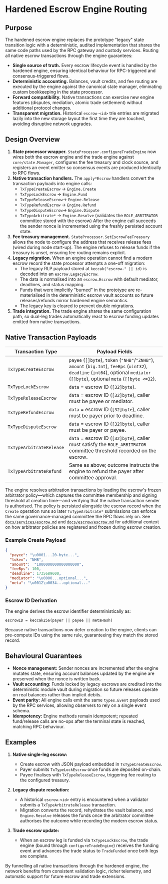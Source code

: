 # Hardened Escrow Engine Routing

## Purpose

The hardened escrow engine replaces the prototype "legacy" state transition logic
with a deterministic, audited implementation that shares the same code paths used
by the RPC gateway and custody services. Routing all native escrow transactions
through the engine guarantees:

- **Single source of truth.** Every escrow lifecycle event is handled by the
  hardened engine, ensuring identical behaviour for RPC-triggered and
  consensus-triggered flows.
- **Deterministic accounting.** Balances, vault credits, and fee routing are
  executed by the engine against the canonical state manager, eliminating custom
  bookkeeping in the state processor.
- **Forward compatibility.** Native transactions can exercise new engine
  features (disputes, mediation, atomic trade settlement) without additional
  protocol changes.
- **Transparent migration.** Historical `escrow-<id>` trie entries are migrated
  lazily into the new storage layout the first time they are touched, avoiding
  disruptive network upgrades.

## Design Overview

1. **State processor wrapper.** `StateProcessor.configureTradeEngine` now wires
   both the escrow engine and the trade engine against `core/state.Manager`,
   configures the fee treasury and clock source, and registers an event emitter
   so consensus events are produced identically to RPC flows.
2. **Native transaction handlers.** The `apply*Escrow` handlers convert the
   transaction payloads into engine calls:
   - `TxTypeCreateEscrow` → `Engine.Create`
   - `TxTypeLockEscrow`   → `Engine.Fund`
   - `TxTypeReleaseEscrow`→ `Engine.Release`
   - `TxTypeRefundEscrow` → `Engine.Refund`
   - `TxTypeDisputeEscrow`→ `Engine.Dispute`
   - `TxTypeArbitrate*`   → `Engine.Resolve` (validates the `ROLE_ARBITRATOR`
     committee stored with the escrow)
   After the engine call succeeds the sender nonce is incremented using the
   freshly persisted account state.
3. **Fee treasury management.** `StateProcessor.SetEscrowFeeTreasury` allows the
   node to configure the address that receives release fees (wired during node
   start-up). The engine refuses to release funds if the treasury is unset,
   ensuring fee routing remains explicit.
4. **Legacy migration.** When an engine operation cannot find a modern escrow
   record the state processor attempts a one-off migration:
   - The legacy RLP payload stored at `keccak("escrow-" || id)` is decoded into
     an `escrow.LegacyEscrow`.
   - The data is normalised into an `escrow.Escrow` with default mediator,
     deadlines, and status mapping.
   - Funds that were implicitly "burned" in the prototype are re-materialised in
     the deterministic escrow vault accounts so future releases/refunds mirror
     hardened engine semantics.
   - The legacy key is cleared to prevent double migrations.
5. **Trade integration.** The trade engine shares the same configuration path,
   so dual-leg trades automatically react to escrow funding updates emitted from
   native transactions.

## Native Transaction Payloads

| Transaction Type         | Payload Fields |
|--------------------------|----------------|
| `TxTypeCreateEscrow`     | `payee` (`[]byte`), `token` (`"NHB"`/`"ZNHB"`), `amount` (`big.Int`), `feeBps` (`uint32`), `deadline` (`int64`), optional `mediator` (`[]byte`), optional `meta` (`[]byte <=32`). |
| `TxTypeLockEscrow`       | `data` = escrow ID (`[32]byte`). |
| `TxTypeReleaseEscrow`    | `data` = escrow ID (`[32]byte`), caller must be payee or mediator. |
| `TxTypeRefundEscrow`     | `data` = escrow ID (`[32]byte`), caller must be payer prior to deadline. |
| `TxTypeDisputeEscrow`    | `data` = escrow ID (`[32]byte`), caller must be payer or payee. |
| `TxTypeArbitrateRelease` | `data` = escrow ID (`[32]byte`), caller must satisfy the `ROLE_ARBITRATOR` committee threshold recorded on the escrow. |
| `TxTypeArbitrateRefund`  | Same as above; outcome instructs the engine to refund the payer after committee approval. |

The engine resolves arbitration transactions by loading the escrow's frozen
arbitrator policy—which captures the committee membership and signing
threshold at creation time—and verifying that the native transaction sender is
authorised. The policy is persisted alongside the escrow record when the
`Create` operation runs so later `TxTypeArbitrate*` submissions can enforce the
same governance-managed committee the RPC flows rely on. See
[`docs/services/escrow.md`](../services/escrow.md) and
[`docs/escrow/escrow.md`](./escrow.md) for additional context on how arbitrator
policies are registered and frozen during escrow creation.

### Example Create Payload

```json
{
  "payee": "\u0001...20-byte...",
  "token": "NHB",
  "amount":  "1000000000000000000",
  "feeBps": 100,
  "deadline": 1735689600,
  "mediator": "\u0000...optional...",
  "meta": "\u0012\u0034...optional..."
}
```

### Escrow ID Derivation

The engine derives the escrow identifier deterministically as:

```
escrowID = keccak256(payer || payee || metaHash)
```

Because native transactions now defer creation to the engine, clients can
pre-compute IDs using the same rule, guaranteeing they match the stored record.

## Behavioural Guarantees

- **Nonce management:** Sender nonces are incremented after the engine mutates
  state, ensuring account balances updated by the engine are preserved when the
  nonce is written back.
- **Vault accounting:** Funds locked by legacy escrows are credited into the
  deterministic module vault during migration so future releases operate on real
  balances rather than implicit debits.
- **Event parity:** All engine calls emit the same `types.Event` payloads used by
  the RPC services, allowing observers to rely on a single event schema.
- **Idempotency:** Engine methods remain idempotent; repeated fund/release calls
  are no-ops after the terminal state is reached, matching RPC behaviour.

## Examples

1. **Native single-leg escrow:**
   - Create escrow with JSON payload embedded in `TxTypeCreateEscrow`.
   - Payer submits `TxTypeLockEscrow` once funds are deposited on-chain.
   - Payee finalises with `TxTypeReleaseEscrow`, triggering fee routing to the
     configured treasury.

2. **Legacy dispute resolution:**
   - A historical `escrow-<id>` entry is encountered when a validator submits a
     `TxTypeArbitrateRelease` transaction.
   - Migration converts the record, rehydrates the vault balance, and
     `Engine.Resolve` releases the funds once the arbitrator committee
     authorises the outcome while recording the modern escrow status.

3. **Trade escrow update:**
   - When an escrow leg is funded via `TxTypeLockEscrow`, the trade engine (bound
     through `configureTradeEngine`) receives the funding event and advances the
     trade status to `TradeFunded` once both legs are complete.

By funnelling all native transactions through the hardened engine, the network
benefits from consistent validation logic, richer telemetry, and automatic
support for future escrow and trade extensions.

